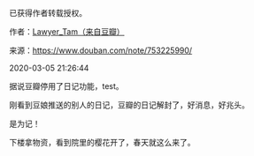 已获得作者转载授权。


作者：[Lawyer_Tam（来自豆瓣）](https://www.douban.com/people/50118435/)


来源：https://www.douban.com/note/753225990/


2020-03-05 21:26:44


据说豆瓣停用了日记功能，test。  

刚看到豆娘推送的别人的日记，豆瓣的日记解封了，好消息，好兆头。  

是为记！  

下楼拿物资，看到院里的樱花开了，春天就这么来了。  

